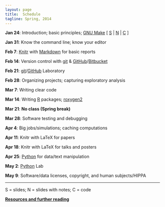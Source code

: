 ```yaml
---
layout: page
title:  Schedule
tagline: Spring, 2014
---
```


**Jan 24**: Introduction; basic principles; [GNU Make](http://www.gnu.org/software/make/)
    \[
    [S](../assets/lectures/01_intro.pdf) |
    [N](../assets/lectures/01_intro_withnotes.pdf) |
    [C](https://github.com/kbroman/Tools4RR/tree/master/Lectures/01_Intro/Examples)
    \]

**Jan 31**: Know the command line; know your editor

**Feb 7**:  [Knitr](http://yihui.name/knitr/) with [Markdown](http://daringfireball.net/projects/markdown/) for basic reports

**Feb 14**: Version control with [git](http://git-scm.com/) & [GitHub](https://github.com/)/[Bitbucket](https://bitbucket.org/)

**Feb 21**: [git](http://git-scm.com)/[GitHub](https://github.com) Laboratory

**Feb 28**: Organizing projects; capturing exploratory analysis

**Mar 7**:  Writing clear code

**Mar 14**: Writing [R](http://www.r-project.org) packages; [roxygen2](https://github.com/yihui/roxygen2)

**Mar 21**: **No class (Spring break)**

**Mar 28**: Software testing and debugging

**Apr 4**:  Big jobs/simulations; caching computations

**Apr 11**: Knitr with LaTeX for papers

**Apr 18**: Knitr with LaTeX for talks and posters

**Apr 25**: [Python](http://www.python.org/) for data/text manipulation

**May 2**:  [Python](http://www.python.org/) Lab

**May 9**:  Software/data licenses, copyright, and human subjects/HIPPA

---

S = slides; N = slides with notes; C = code

**[Resources and further reading](resources.html)**

